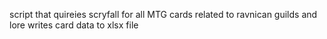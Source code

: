 script that quireies scryfall for all MTG cards related to ravnican guilds and lore
writes card data to xlsx file